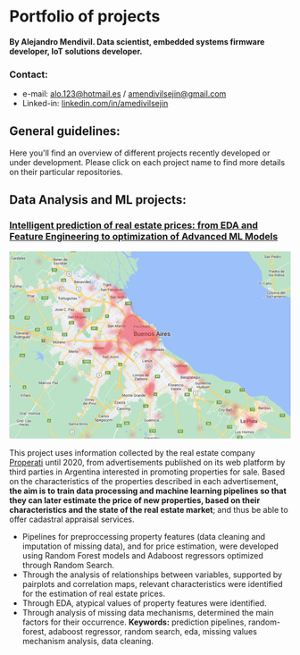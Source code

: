 # Portfolio of projects 
#### By Alejandro Mendivil. Data scientist, embedded systems firmware developer, IoT solutions developer.

### Contact:
* e-mail: alo.123@hotmail.es / amendivilsejin@gmail.com
* Linked-in: [linkedin.com/in/amedivilsejin](linkedin.com/in/amedivilsejin)

## General guidelines:
Here you'll find an overview of different projects recently developed or under development. Please click on each project name to find more details on their particular repositories.

## Data Analysis and ML projects:
### [Intelligent prediction of real estate prices: from EDA and Feature Engineering to optimization of Advanced ML Models](https://github.com/amendivilsejin/ds-realstate-price-predict)

![Geolocation heatmap of properties analyzed](resources/img/poperties_preview_heatmap.png)

   This project uses information collected by the real estate company [Properati](properati.com.ar/data/) until 2020, from advertisements published on its web platform by third parties in Argentina interested in promoting properties for sale. Based on the characteristics of the properties described in each advertisement, **the aim is to train data processing and machine learning pipelines so that they can later estimate the price of new properties, based on their characteristics and the state of the real estate market**; and thus be able to offer cadastral appraisal services.
   
   * Pipelines for preproccessing property features (data cleaning and imputation of missing data), and for price estimation, were developed using Random Forest models and Adaboost regressors optimized through Random Search.
   * Through the analysis of relationships between variables, supported by pairplots and correlation maps, relevant characteristics were identified for the estimation of real estate prices.
   * Through EDA, atypical values of property features were identified.
   * Through analysis of missing data mechanisms, determined the main factors for their occurrence.
   **Keywords:** prediction pipelines, random-forest, adaboost regressor, random search, eda, missing values mechanism analysis, data cleaning.
